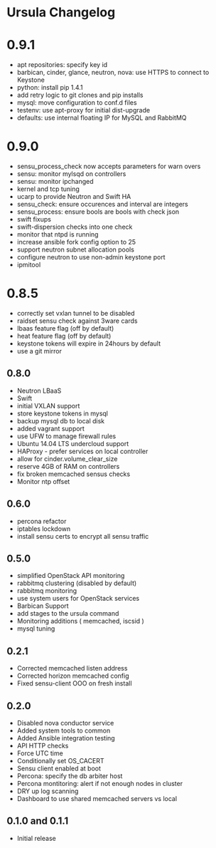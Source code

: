 # Ursula Changelog

# 0.9.1

- apt repositories: specify key id
- barbican, cinder, glance, neutron, nova: use HTTPS to connect to Keystone
- python: install pip 1.4.1
- add retry logic to git clones and pip installs
- mysql: move configuration to conf.d files
- testenv: use apt-proxy for initial dist-upgrade
- defaults: use internal floating IP for MySQL and RabbitMQ

# 0.9.0

- sensu_process_check now accepts parameters for warn overs
- sensu: monitor mylsqd on controllers
- sensu: monitor ipchanged
- kernel and tcp tuning
- ucarp to provide Neutron and Swift HA
- sensu_check: ensure occurences and interval are integers
- sensu_process: ensure bools are bools with check json
- swift fixups
- swift-dispersion checks into one check
- monitor that ntpd is running
- increase ansible fork config option to 25
- support neutron subnet allocation pools
- configure neutron to use non-admin keystone port
- ipmitool

# 0.8.5

- correctly set vxlan tunnel to be disabled
- raidset sensu check against 3ware cards
- lbaas feature flag (off by default)
- heat feature flag (off by default)
- keystone tokens will expire in 24hours by default
- use a git mirror

## 0.8.0

- Neutron LBaaS
- Swift
- initial VXLAN support
- store keystone tokens in mysql
- backup mysql db to local disk
- added vagrant support
- use UFW to manage firewall rules
- Ubuntu 14.04 LTS undercloud support
- HAProxy - prefer services on local controller
- allow for cinder.volume_clear_size
- reserve 4GB of RAM on controllers
- fix broken memcached sensus checks
- Monitor ntp offset

## 0.6.0

- percona refactor
- iptables lockdown
- install sensu certs to encrypt all sensu traffic

## 0.5.0

- simplified OpenStack API monitoring
- rabbitmq clustering (disabled by default)
- rabbitmq monitoring
- use system users for OpenStack services
- Barbican Support
- add stages to the ursula command
- Monitoring additions ( memcached, iscsid )
- mysql tuning

## 0.2.1

- Corrected memcached listen address
- Corrected horizon memcached config
- Fixed sensu-client OOO on fresh install

## 0.2.0

- Disabled nova conductor service
- Added system tools to common
- Added Ansible integration testing
- API HTTP checks
- Force UTC time
- Conditionally set OS_CACERT
- Sensu client enabled at boot
- Percona: specify the db arbiter host
- Percona montitoring: alert if not enough nodes in cluster
- DRY up log scanning
- Dashboard to use shared memcached servers vs local

## 0.1.0 and 0.1.1

- Initial release
